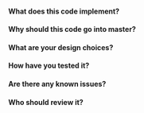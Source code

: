 #### What does this code implement?



#### Why should this code go into master?



#### What are your design choices?



#### How have you tested it?



#### Are there any known issues?



#### Who should review it?
